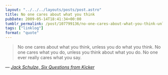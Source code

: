 ```yaml
---
layout: "../../../layouts/posts/post.astro"
title: No one cares about what you think
pubDate: 2009-05-14T18:41:34+00:00
tumblr_permalink: /post/107799136/no-one-cares-about-what-you-think-unless-you-do
tags: ["linklog"]
format: "quote"
---
```


> No one cares about what you think, unless you do what you think. No one cares what you do, unless you think about what you do. No one ever really cares what you say.

— <cite>[Jack Schulze, _Six Questions from Kicker_](http://www.kickerstudio.com/blog/2009/05/six-questions-from-kicker-jack-schulze/)</cite>
